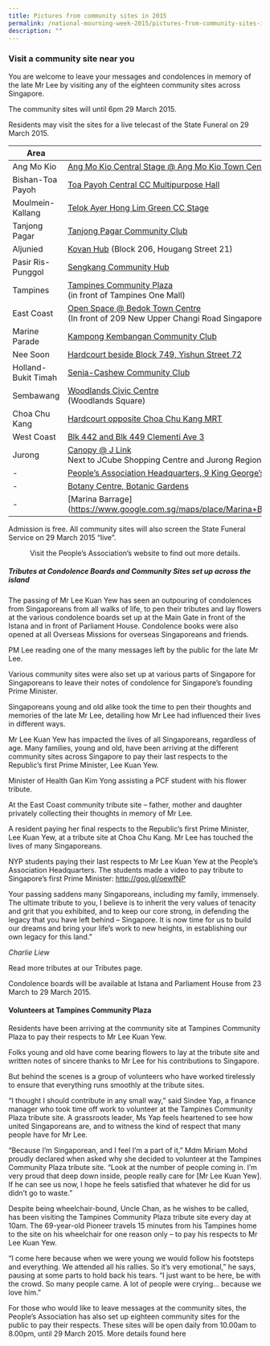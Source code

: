 ```yaml
---
title: Pictures from community sites in 2015
permalink: /national-mourning-week-2015/pictures-from-community-sites-in-2015
description: ""
---
```

### Visit a community site near you


You are welcome to leave your messages and condolences in memory of the late Mr Lee by visiting any of the eighteen community sites across Singapore.

The community sites will until 6pm 29 March 2015.

Residents may visit the sites for a live telecast of the State Funeral on 29 March 2015.


| Area   | Location |
|-------------|-------------|
| Ang Mo Kio   | 	[Ang Mo Kio Central Stage @ Ang Mo Kio Town Centre](https://www.google.com.sg/maps/place/Ang+Mo+Kio+Central+Stage+@+Ang+Mo+Kio+Town+Centre/@1.3703123,103.8434745,17z/data=!3m1!4b1!4m5!3m4!1s0x31da16e7aa294e8b:0x13586f00638352bb!8m2!3d1.3703123!4d103.8456632?hl=en)         |
| Bishan-Toa Payoh	   | 	[Toa Payoh Central CC Multipurpose Hall](https://www.google.com.sg/maps/place/93+Toa+Payoh+Central,+Singapore+319194/@1.334687,103.850407,17z/data=!3m1!4b1!4m2!3m1!1s0x31da176674d3f89f:0x941638a1903dad56?hl=en) |
| Moulmein-Kallang	  | 	[Telok Ayer Hong Lim Green CC Stage](https://www.google.com.sg/maps/place/Telok+Ayer+Hong+Lim+CC/@1.2861061,103.8443435,17z/data=!3m1!4b1!4m5!3m4!1s0x31da190b1752a825:0xf26424ca77ced8ab!8m2!3d1.2861061!4d103.8465322)     |
|Tanjong Pagar	 | 	[Tanjong Pagar Community Club](https://www.google.com.sg/maps/place/Singapore+089774/@1.2760789,103.8240904,14z/data=!3m1!4b1!4m5!3m4!1s0x31da196c642128a1:0x496da7cd0fa29f41!8m2!3d1.276079!4d103.8416?hl=en)      |
| Aljunied	  |  [Kovan Hub](https://www.google.com.sg/maps/search/Kovan+Hub/@1.3577023,103.8825134,17z/data=!3m1!4b1?hl=en) (Block 206, Hougang Street 21)   |
| Pasir Ris-Punggol	  | 	[Sengkang Community Hub ](https://www.google.com.sg/maps/place/Sengkang+Community+Hub/@1.3928859,103.891694,17z/data=!3m1!4b1!4m5!3m4!1s0x31da160d9d9b5493:0xc6eb27c3e4c763c0!8m2!3d1.3926771!4d103.8938165?hl=en)   |
| Tampines | 	[Tampines Community Plaza](https://goo.gl/maps/13DmJ)<br>(in front of Tampines One Mall)  |
|East Coast| [Open Space @ Bedok Town Centre](https://www.google.com.sg/maps/place/Singapore+460209/@1.3246719,103.9133694,14z/data=!3m1!4b1!4m5!3m4!1s0x31da22b36551e749:0x1300f7ac70f016c2!8m2!3d1.324672!4d103.930879?hl=en)<br>(In front of 209 New Upper Changi Road Singapore 460209, outside Sheng Siong Supermarket)|
|Marine Parade| [Kampong Kembangan Community Club](https://www.google.com.sg/maps/place/5+Lengkong+Tiga,+Singapore+417408/@1.323277,103.912753,17z/data=!3m1!4b1!4m2!3m1!1s0x31da1800f263da29:0xf64ea894a7581593?hl=en)|
|Nee Soon	|[Hardcourt beside Block 749, Yishun Street 72](https://goo.gl/maps/xU1OK)|
|Holland-Bukit Timah|[Senja-Cashew Community Club](https://www.google.com.sg/maps/place/Senja-Cashew+Community+Club/@1.381403,103.7624623,17z/data=!3m1!4b1!4m5!3m4!1s0x31da11bd6e5b8eb3:0xac5a1d51f7911cc0!8m2!3d1.381403!4d103.764651?hl=en)|
|Sembawang|[Woodlands Civic Centre](https://www.google.com.sg/maps/search/woodlands+civic+centre/@1.4347416,103.7844813,17z/data=!3m1!4b1) <br>(Woodlands Square)|
|Choa Chu Kang| [Hardcourt opposite Choa Chu Kang MRT](https://www.google.com.sg/maps/place/749+Yishun+Street+72,+Singapore+760749/@1.4284343,103.831527,17z/data=!3m1!4b1!4m5!3m4!1s0x31da146fdcee50cb:0xa2fbfee08bd7d3c4!8m2!3d1.4284343!4d103.8337157)|
|West Coast	|[Blk 442 and Blk 449 Clementi Ave 3](https://www.google.com.sg/maps/place/449+Clementi+Ave+3,+Singapore+120449/@1.3134143,103.7627087,17z/data=!3m1!4b1!4m5!3m4!1s0x31da1a8e0d635907:0x68447442495cac46!8m2!3d1.3134143!4d103.7648974?hl=en)|
|Jurong| [Canopy @ J Link](https://goo.gl/maps/5gvjb) <br>Next to JCube Shopping Centre and Jurong Regional Library|
| - | [People’s Association Headquarters, 9 King George’s Avenue](https://goo.gl/maps/xJOR0)|
|-| [Botany Centre, Botanic Gardens](https://goo.gl/maps/VtnBv)|
|-| [Marina Barrage](https://www.google.com.sg/maps/place/Marina+Barrage/@1.280681,103.8689326,17z/data=!3m1!4b1!4m5!3m4!1s0x31da19ad31884be7:0xdd66daf2e5edc4d1!8m2!3d1.280681!4d103.8711213|


Admission is free. All community sites will also screen the State Funeral Service on 29 March 2015 “live”.

<center> Visit the People’s Association’s website to find out more details.</center>


##### ****Tributes at Condolence Boards and Community Sites set up across the island****

The passing of Mr Lee Kuan Yew has seen an outpouring of condolences from Singaporeans from all walks of life, to pen their tributes and lay flowers at the various condolence boards set up at the Main Gate in front of the Istana and in front of Parliament House. Condolence books were also opened at all Overseas Missions for overseas Singaporeans and friends.

PM Lee reading one of the many messages left by the public for the late Mr Lee.

Various community sites were also set up at various parts of Singapore for Singaporeans to leave their notes of condolence for Singapore’s founding Prime Minister.

Singaporeans young and old alike took the time to pen their thoughts and memories of the late Mr Lee, detailing how Mr Lee had influenced their lives in different ways.


Mr Lee Kuan Yew has impacted the lives of all Singaporeans, regardless of age. Many families, young and old, have been arriving at the different community sites across Singapore to pay their last respects to the Republic’s first Prime Minister, Lee Kuan Yew.


Minister of Health Gan Kim Yong assisting a PCF student with his flower tribute.



At the East Coast community tribute site – father, mother and daughter privately collecting their thoughts in memory of Mr Lee.

A resident paying her final respects to the Republic’s first Prime Minister, Lee Kuan Yew, at a tribute site at Choa Chu Kang. Mr Lee has touched the lives of many Singaporeans.

NYP students paying their last respects to Mr Lee Kuan Yew at the People’s Association Headquarters. The students made a video to pay tribute to Singapore’s first Prime Minister: http://goo.gl/oewfNP


Your passing saddens many Singaporeans, including my family, immensely. The ultimate tribute to you, I believe is to inherit the very values of tenacity and grit that you exhibited, and to keep our core strong, in defending the legacy that you have left behind – Singapore. It is now time for us to build our dreams and bring your life’s work to new heights, in establishing our own legacy for this land.”

*Charlie Liew*

Read more tributes at our Tributes page.

Condolence boards will be available at Istana and Parliament House from 23 March to 29 March 2015.

#### Volunteers at Tampines Community Plaza

Residents have been arriving at the community site at Tampines Community Plaza to pay their respects to Mr Lee Kuan Yew.

Folks young and old have come bearing flowers to lay at the tribute site and written notes of sincere thanks to Mr Lee for his contributions to Singapore.

But behind the scenes is a group of volunteers who have worked tirelessly to ensure that everything runs smoothly at the tribute sites.

“I thought I should contribute in any small way,” said Sindee Yap, a finance manager who took time off work to volunteer at the Tampines Community Plaza tribute site. A grassroots leader, Ms Yap feels heartened to see how united Singaporeans are, and to witness the kind of respect that many people have for Mr Lee.


“Because I’m Singaporean, and I feel I’m a part of it,” Mdm Miriam Mohd proudly declared when asked why she decided to volunteer at the Tampines Community Plaza tribute site. “Look at the number of people coming in. I’m very proud that deep down inside, people really care for [Mr Lee Kuan Yew]. If he can see us now, I hope he feels satisfied that whatever he did for us didn’t go to waste.”


Despite being wheelchair-bound, Uncle Chan, as he wishes to be called, has been visiting the Tampines Community Plaza tribute site every day at 10am. The 69-year-old Pioneer travels 15 minutes from his Tampines home to the site on his wheelchair for one reason only – to pay his respects to Mr Lee Kuan Yew.

“I come here because when we were young we would follow his footsteps and everything. We attended all his rallies. So it’s very emotional,” he says, pausing at some parts to hold back his tears. “I just want to be here, be with the crowd. So many people came. A lot of people were crying… because we love him.”

 

For those who would like to leave messages at the community sites, the People’s Association has also set up eighteen community sites for the public to pay their respects. These sites will be open daily from 10.00am to 8.00pm, until 29 March 2015. More details found here